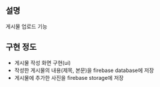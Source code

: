 ## 설명

 게시물 업로드 기능

## 구현 정도

* 게시물 작성 화면 구현(ui)
* 작성한 게시물의 내용(제목, 본문)을 firebase database에 저장
* 게시물에 추가한 사진을 firebase storage에 저장
